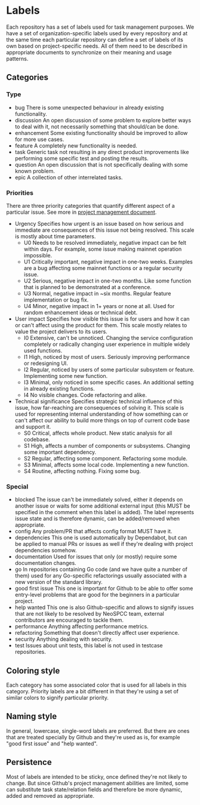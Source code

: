 # Labels

Each repository has a set of labels used for task management purposes.
We have a set of organization-specific labels used by every repository and at the
same time each particular repository can define a set of labels of its own based
on project-specific needs. All of them need to be described in appropriate
documents to synchronize on their meaning and usage patterns.

## Categories

### Type

- bug
  There is some unexpected behaviour in already existing functionality.
- discussion
  An open discussion of some problem to explore better ways to deal with it,
  not necessarily something that should/can be done.
- enhancement
  Some existing functionality should be improved to allow for more use cases.
- feature
  A completely new functionality is needed.
- task
  Generic task not resulting in any direct product improvements like
  performing some specific test and posting the results.
- question
  An open discussion that is not specifically dealing with some known problem.
- epic
  A collection of other interrelated tasks.

### Priorities

There are three priority categories that quantify different aspect of a
particular issue. See more in [project management document](project-management.md).

- Urgency
  Specifies how urgent is an issue based on how serious and immediate are
  consequences of this issue not being resolved. This scale is mostly about
  time parameters.
  * U0
    Needs to be resolved immediately, negative impact can be felt within days.
    For example, some issue making mainnet operation impossible.
  * U1
    Critically important, negative impact in one-two weeks. Examples are a bug
    affecting some mainnet functions or a regular security issue.
  * U2
    Serious, negative impact in one-two months. Like some function that is
    planned to be demonstrated at a conference.
  * U3
    Normal, negative impact in ~six months. Regular feature implementation or
    bug fix.
  * U4
    Minor, negative impact in 1+ years or none at all. Used for random
    enhancement ideas or technical debt.
- User impact
  Specifies how visible this issue is for users and how it can or can't affect
  using the product for them. This scale mostly relates to value the project
  delivers to its users.
  * I0
    Extensive, can't be unnoticed. Changing the service configuration
    completely or radically changing user experience in multiple widely used
    functions.
  * I1
    High, noticed by most of users. Seriously improving performance or
    redesigning UI.
  * I2
    Regular, noticed by users of some particular subsystem or feature.
    Implementing some new function.
  * I3
    Minimal, only noticed in some specific cases. An additional setting in
    already existing functions.
  * I4
    No visible changes. Code refactoring and alike.
- Technical significance
  Specifies strategic technical influence of this issue, how far-reaching are
  consequences of solving it. This scale is used for representing internal
  understanding of how something can or can't affect our ability to build more
  things on top of current code base and support it.
  * S0
    Critical, affects whole product. New static analysis for all codebase.
  * S1
    High, affects a number of components or subsystems. Changing some important
    dependency.
  * S2
    Regular, affecting some component. Refactoring some module.
  * S3
    Minimal, affects some local code. Implementing a new function.
  * S4
    Routine, affecting nothing. Fixing some bug.

### Special

- blocked
  The issue can't be immediately solved, either it depends on another issue or
  waits for some additional external input (this MUST be specified in the
  comment when this label is added). The label represents issue state and is
  therefore dynamic, can be added/removed when appropriate.
- config
  Any problem/PR that affects config format MUST have it.
- dependencies
  This one is used automatically by Dependabot, but can be applied to manual
  PRs or issues as well if they're dealing with project dependencies somehow.
- documentation
  Used for issues that only (or mostly) require some documentation changes.
- go
  In repositories containing Go code (and we have quite a number of them)
  used for any Go-specific refactorings usually associated with a new version
  of the standard library.
- good first issue
  This one is important for Github to be able to offer some entry-level
  problems that are good for the beginners in a particular project.
- help wanted
  This one is also Github-specific and allows to signify issues that are not
  likely to be resolved by NeoSPCC team, external contributors are encouraged
  to tackle them.
- performance
  Anything affecting performance metrics.
- refactoring
  Something that doesn't directly affect user experience.  
- security
  Anything dealing with security.
- test
  Issues about unit tests, this label is not used in testcase repositories.

## Coloring style

Each category has some associated color that is used for all labels in this
category. Priority labels are a bit different in that they're using a set of
similar colors to signify particular priority.

## Naming style

In general, lowercase, single-word labels are preferred. But there are ones that
are treated specially by Github and they're used as is, for example "good first
issue" and "help wanted".

## Persistence

Most of labels are intended to be sticky, once defined they're not likely to
change. But since Github's project management abilities are limited, some can
substitute task state/relation fields and therefore be more dynamic, added and
removed as appropriate.

